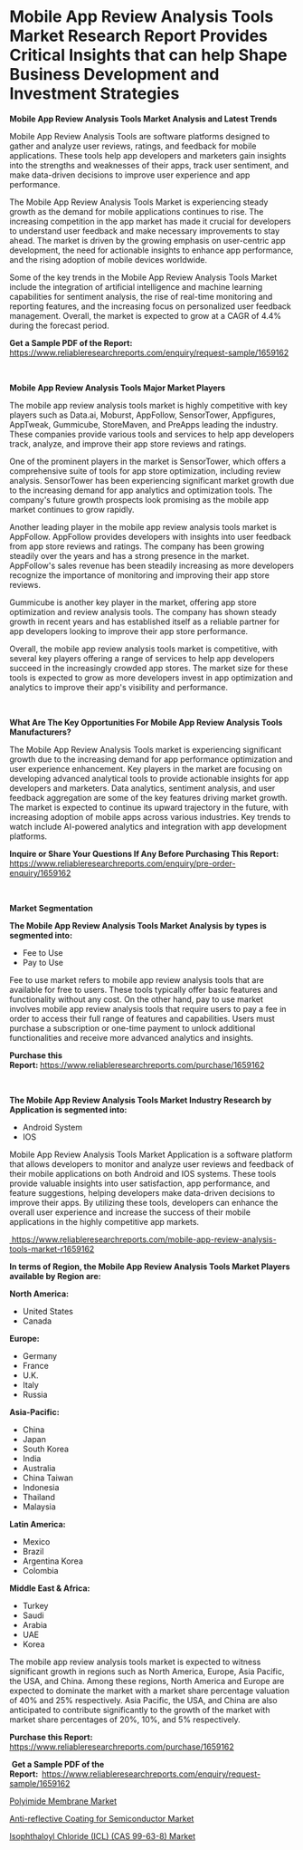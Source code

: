 <p><h1>Mobile App Review Analysis Tools Market Research Report Provides Critical Insights that can help Shape Business Development and Investment Strategies</h1></p><p><strong>Mobile App Review Analysis Tools Market Analysis and Latest Trends</strong></p>
<p><p>Mobile App Review Analysis Tools are software platforms designed to gather and analyze user reviews, ratings, and feedback for mobile applications. These tools help app developers and marketers gain insights into the strengths and weaknesses of their apps, track user sentiment, and make data-driven decisions to improve user experience and app performance.</p><p>The Mobile App Review Analysis Tools Market is experiencing steady growth as the demand for mobile applications continues to rise. The increasing competition in the app market has made it crucial for developers to understand user feedback and make necessary improvements to stay ahead. The market is driven by the growing emphasis on user-centric app development, the need for actionable insights to enhance app performance, and the rising adoption of mobile devices worldwide.</p><p>Some of the key trends in the Mobile App Review Analysis Tools Market include the integration of artificial intelligence and machine learning capabilities for sentiment analysis, the rise of real-time monitoring and reporting features, and the increasing focus on personalized user feedback management. Overall, the market is expected to grow at a CAGR of 4.4% during the forecast period.</p></p>
<p><strong>Get a Sample PDF of the Report:&nbsp;</strong> <a href="https://www.reliableresearchreports.com/enquiry/request-sample/1659162">https://www.reliableresearchreports.com/enquiry/request-sample/1659162</a></p>
<p>&nbsp;</p>
<p><strong>Mobile App Review Analysis Tools Major Market Players</strong></p>
<p><p>The mobile app review analysis tools market is highly competitive with key players such as Data.ai, Moburst, AppFollow, SensorTower, Appfigures, AppTweak, Gummicube, StoreMaven, and PreApps leading the industry. These companies provide various tools and services to help app developers track, analyze, and improve their app store reviews and ratings.</p><p>One of the prominent players in the market is SensorTower, which offers a comprehensive suite of tools for app store optimization, including review analysis. SensorTower has been experiencing significant market growth due to the increasing demand for app analytics and optimization tools. The company's future growth prospects look promising as the mobile app market continues to grow rapidly.</p><p>Another leading player in the mobile app review analysis tools market is AppFollow. AppFollow provides developers with insights into user feedback from app store reviews and ratings. The company has been growing steadily over the years and has a strong presence in the market. AppFollow's sales revenue has been steadily increasing as more developers recognize the importance of monitoring and improving their app store reviews.</p><p>Gummicube is another key player in the market, offering app store optimization and review analysis tools. The company has shown steady growth in recent years and has established itself as a reliable partner for app developers looking to improve their app store performance.</p><p>Overall, the mobile app review analysis tools market is competitive, with several key players offering a range of services to help app developers succeed in the increasingly crowded app stores. The market size for these tools is expected to grow as more developers invest in app optimization and analytics to improve their app's visibility and performance.</p></p>
<p>&nbsp;</p>
<p><strong>What Are The Key Opportunities For Mobile App Review Analysis Tools Manufacturers?</strong></p>
<p><p>The Mobile App Review Analysis Tools market is experiencing significant growth due to the increasing demand for app performance optimization and user experience enhancement. Key players in the market are focusing on developing advanced analytical tools to provide actionable insights for app developers and marketers. Data analytics, sentiment analysis, and user feedback aggregation are some of the key features driving market growth. The market is expected to continue its upward trajectory in the future, with increasing adoption of mobile apps across various industries. Key trends to watch include AI-powered analytics and integration with app development platforms.</p></p>
<p><strong>Inquire or Share Your Questions If Any Before Purchasing This Report:</strong> <a href="https://www.reliableresearchreports.com/enquiry/pre-order-enquiry/1659162">https://www.reliableresearchreports.com/enquiry/pre-order-enquiry/1659162</a></p>
<p>&nbsp;</p>
<p><strong>Market Segmentation</strong></p>
<p><strong>The Mobile App Review Analysis Tools Market Analysis by types is segmented into:</strong></p>
<p><ul><li>Fee to Use</li><li>Pay to Use</li></ul></p>
<p><p>Fee to use market refers to mobile app review analysis tools that are available for free to users. These tools typically offer basic features and functionality without any cost. On the other hand, pay to use market involves mobile app review analysis tools that require users to pay a fee in order to access their full range of features and capabilities. Users must purchase a subscription or one-time payment to unlock additional functionalities and receive more advanced analytics and insights.</p></p>
<p><strong>Purchase this Report:&nbsp;</strong><a href="https://www.reliableresearchreports.com/purchase/1659162">https://www.reliableresearchreports.com/purchase/1659162</a></p>
<p>&nbsp;</p>
<p><strong>The Mobile App Review Analysis Tools Market Industry Research by Application is segmented into:</strong></p>
<p><ul><li>Android System</li><li>IOS</li></ul></p>
<p><p>Mobile App Review Analysis Tools Market Application is a software platform that allows developers to monitor and analyze user reviews and feedback of their mobile applications on both Android and IOS systems. These tools provide valuable insights into user satisfaction, app performance, and feature suggestions, helping developers make data-driven decisions to improve their apps. By utilizing these tools, developers can enhance the overall user experience and increase the success of their mobile applications in the highly competitive app markets.</p></p>
<p><a href="https://www.reliableresearchreports.com/mobile-app-review-analysis-tools-market-r1659162">&nbsp;https://www.reliableresearchreports.com/mobile-app-review-analysis-tools-market-r1659162</a></p>
<p><strong>In terms of Region, the Mobile App Review Analysis Tools Market Players available by Region are:</strong></p>
<p>
    <p> <strong> North America: </strong>
        <ul>
            <li>United States</li>
            <li>Canada</li>
        </ul>
        </p> 
    <p> <strong> Europe: </strong>
        <ul>
            <li>Germany</li>
            <li>France</li>
            <li>U.K.</li>
            <li>Italy</li>
            <li>Russia</li>
        </ul>
        </p> 
    <p> <strong> Asia-Pacific: </strong>
        <ul>
            <li>China</li>
            <li>Japan</li>
            <li>South Korea</li>
            <li>India</li>
            <li>Australia</li>
            <li>China Taiwan</li>
            <li>Indonesia</li>
            <li>Thailand</li>
            <li>Malaysia</li>
        </ul>
        </p> 
    <p> <strong> Latin America: </strong>
        <ul>
            <li>Mexico</li>
            <li>Brazil</li>
            <li>Argentina Korea</li>
            <li>Colombia</li>
        </ul>
        </p> 
    <p> <strong> Middle East & Africa: </strong>
        <ul>
            <li>Turkey</li>
            <li>Saudi</li>
            <li>Arabia</li>
            <li>UAE</li>
            <li>Korea</li>
        </ul>
    </p>
    </p>
<p><p>The mobile app review analysis tools market is expected to witness significant growth in regions such as North America, Europe, Asia Pacific, the USA, and China. Among these regions, North America and Europe are expected to dominate the market with a market share percentage valuation of 40% and 25% respectively. Asia Pacific, the USA, and China are also anticipated to contribute significantly to the growth of the market with market share percentages of 20%, 10%, and 5% respectively.</p></p>
<p><strong>Purchase this Report: </strong><a href="https://www.reliableresearchreports.com/purchase/1659162">https://www.reliableresearchreports.com/purchase/1659162</a></p>
<p>&nbsp;<strong>Get a Sample PDF of the Report:&nbsp;&nbsp;</strong><a href="https://www.reliableresearchreports.com/enquiry/request-sample/1659162">https://www.reliableresearchreports.com/enquiry/request-sample/1659162</a></p>
<p><strong></strong></p>
<p><p><a href="https://medium.com/@eliasman59/global-polyimide-membrane-market-focus-on-product-type-both-benzenoid-biphenyl-polyimide-14757d0c115d">Polyimide Membrane Market</a></p><p><a href="https://medium.com/@cristinaschiller2022/anti-reflective-coating-for-semiconductor-market-share-and-new-trends-analysis-by-its-type-b628bda0dd20?postPublishedType=initial">Anti-reflective Coating for Semiconductor Market</a></p><p><a href="https://medium.com/@daveblock12/isophthaloyl-chloride-icl-cas-99-63-8-market-investigation-industry-evolution-and-forecast-4a159babe2b1">Isophthaloyl Chloride (ICL) (CAS 99-63-8) Market</a></p></p>